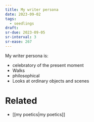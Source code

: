 ```yaml
---
title: My writer persona
date: 2023-09-02
tags:
  - seedlings
draft:
sr-due: 2023-09-05
sr-interval: 3
sr-ease: 267
---
```

My writer persona is:
- celebratory of the present moment
- Walks
- philosophical
- Looks at ordinary objects and scenes

# Related
- [[my poetics|my poetics]]